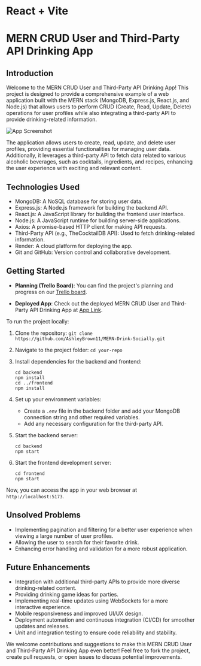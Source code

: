 # React + Vite

# MERN CRUD User and Third-Party API Drinking App

## Introduction
Welcome to the MERN CRUD User and Third-Party API Drinking App! This project is designed to provide a comprehensive example of a web application built with the MERN stack (MongoDB, Express.js, React.js, and Node.js) that allows users to perform CRUD (Create, Read, Update, Delete) operations for user profiles while also integrating a third-party API to provide drinking-related information. 

![App Screenshot](screenshot.png)

The application allows users to create, read, update, and delete user profiles, providing essential functionalities for managing user data. Additionally, it leverages a third-party API to fetch data related to various alcoholic beverages, such as cocktails, ingredients, and recipes, enhancing the user experience with exciting and relevant content.

## Technologies Used
- MongoDB: A NoSQL database for storing user data.
- Express.js: A Node.js framework for building the backend API.
- React.js: A JavaScript library for building the frontend user interface.
- Node.js: A JavaScript runtime for building server-side applications.
- Axios: A promise-based HTTP client for making API requests.
- Third-Party API (e.g., TheCocktailDB API): Used to fetch drinking-related information.
- Render: A cloud platform for deploying the app.
- Git and GitHub: Version control and collaborative development.

## Getting Started
- **Planning (Trello Board)**: You can find the project's planning and progress on our [Trello board](https://trello.com/b/nDhHof21/crud-mern-drink-heaven-app).

- **Deployed App**: Check out the deployed MERN CRUD User and Third-Party API Drinking App at [App Link](https://yourappurl.com).

To run the project locally:

1. Clone the repository: `git clone https://github.com/AshleyBrown11/MERN-Drink-Socially.git`
2. Navigate to the project folder: `cd your-repo`
3. Install dependencies for the backend and frontend:
   ```
   cd backend
   npm install
   cd ../frontend
   npm install
   ```
4. Set up your environment variables:
   - Create a `.env` file in the backend folder and add your MongoDB connection string and other required variables.
   - Add any necessary configuration for the third-party API.
   
5. Start the backend server:
   ```
   cd backend
   npm start
   ```
6. Start the frontend development server:
   ```
   cd frontend
   npm start
   ```

Now, you can access the app in your web browser at `http://localhost:5173`.

## Unsolved Problems
- Implementing pagination and filtering for a better user experience when viewing a large number of user profiles.
- Allowing the user to search for their favorite drink.
- Enhancing error handling and validation for a more robust application.

## Future Enhancements
- Integration with additional third-party APIs to provide more diverse drinking-related content.
- Providing drinking game ideas for parties.
- Implementing real-time updates using WebSockets for a more interactive experience.
- Mobile responsiveness and improved UI/UX design.
- Deployment automation and continuous integration (CI/CD) for smoother updates and releases.
- Unit and integration testing to ensure code reliability and stability.

We welcome contributions and suggestions to make this MERN CRUD User and Third-Party API Drinking App even better! Feel free to fork the project, create pull requests, or open issues to discuss potential improvements.